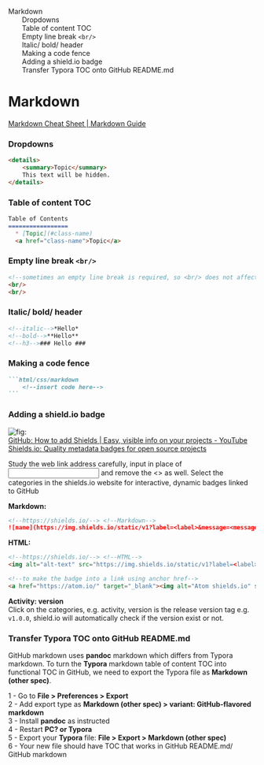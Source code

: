 <div id="toc">

[Markdown](#markdown)  
  [Dropdowns](#dropdowns)  
  [Table of content TOC](#table-of-content-toc)  
  [Empty line break `<br/>`](#empty-line-break-br)  
  [Italic/ bold/ header](#italic-bold-header)  
  [Making a code fence](#making-a-code-fence)  
  [Adding a shield.io badge ](#adding-a-shieldio-badge)  
  [Transfer Typora TOC onto GitHub
README.md](#transfer-typora-toc-onto-github-readmemd)

</div>

# Markdown

[Markdown Cheat Sheet \| Markdown
Guide](https://www.markdownguide.org/cheat-sheet/)

### Dropdowns

``` markdown
<details>
	<summary>Topic</summary>
	This text will be hidden.
</details>
```

### Table of content TOC

``` markdown
Table of Contents
=================
  * [Topic](#class-name)
  <a href="class-name">Topic</a>
```

### Empty line break `<br/>`

``` html
<!--sometimes an empty line break is required, so <br/> does not affect other syntax/elements in markdown-->
<br/>
<br/>
```

### Italic/ bold/ header

``` markdown
<!--italic-->*Hello*
<!--bold-->**Hello**
<!--h3-->### Hello ###
```

### Making a code fence

```` markdown
```html/css/markdown
	<!--insert code here-->
```
````

### Adding a shield.io badge 

![](https://img.shields.io/static/v1?label=shields.io&message=badge&color=<color>&logo=Shields.io "fig:")  
[GitHub: How to add Shields \| Easy, visible info on your projects -
YouTube](https://www.youtube.com/watch?v=Dl-ekLb4quE&ab_channel=TroubleChute)  
[Shields.io: Quality metadata badges for open source
projects](https://shields.io/#your-badge)

Study the web link address carefully, input in place of <input> and
remove the \<\> as well. Select the categories in the shields.io website
for interactive, dynamic badges linked to GitHub

**Markdown:**

``` markdown
<!--https://shields.io/--> <!--Markdown-->
![name](https://img.shields.io/static/v1?label=<label>&message=<message>&color=<color>&logo=<name>)
```

**HTML:**

``` html
<!--https://shields.io/--> <!--HTML-->
<img alt="alt-text" src="https://img.shields.io/static/v1?label=<label>&message=<message>&color=<color>&logo=<name>">

<!--to make the badge into a link using anchor href-->
<a href="https://atom.io/" target="_blank"><img alt="Atom shields.io" src="https://img.shields.io/static/v1?label=Atom&message=editor&color=teal&logo=Atom"></a>
```

**Activity: version**  
Click on the categories, e.g. activity, version is the release version
tag e.g. `v1.0.0`, shield.io will automatically check if the version
exist or not.

### Transfer Typora TOC onto GitHub README.md

GitHub markdown uses **pandoc** markdown which differs from Typora
markdown. To turn the **Typora** markdown table of content TOC into
functional TOC in GitHub, we need to export the Typora file as
**Markdown (other spec)**.

1 - Go to **File \> Preferences \> Export**  
2 - Add export type as **Markdown (other spec) \> variant:
GitHub-flavored markdown**  
3 - Install **pandoc** as instructed  
4 - Restart **PC? or Typora**  
5 - Export your **Typora** file: **File \> Export \> Markdown (other
spec)**  
6 - Your new file should have TOC that works in GitHub README.md/ GitHub
markdown
